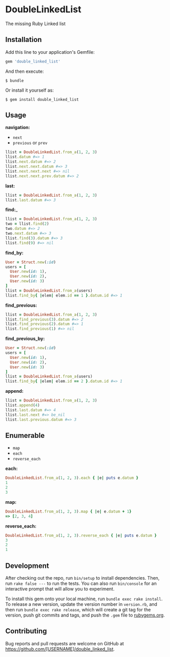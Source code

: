 # DoubleLinkedList

The missing Ruby Linked list

## Installation

Add this line to your application's Gemfile:

```ruby
gem 'double_linked_list'
```

And then execute:

    $ bundle

Or install it yourself as:

    $ gem install double_linked_list

## Usage

__navigation:__
- `next`
- `previous` or `prev`

```ruby
llist = DoubleLinkedList.from_a(1, 2, 3)
llist.datum #=> 1
llist.next.datum #=> 2
llist.next.next.datum #=> 3
llist.next.next.next #=> nil
llist.next.next.prev.datum #=> 2
```
__last:__

```ruby
llist = DoubleLinkedList.from_a(1, 2, 3)
llist.last.datum #=> 3
```

__find:___

```ruby
llist = DoubleLinkedList.from_a(1, 2, 3)
two = llist.find(2)
two.datum #=> 2
two.next.datum #=> 3
llist.find(3).datum #=> 3
llist.find(9) #=> nil
```

__find_by:__
```ruby
User = Struct.new(:id)
users = [
  User.new(id: 1),
  User.new(id: 2),
  User.new(id: 3)
]
llist = DoubleLinkedList.from_a(users)
llist.find_by{ |elem| elem.id == 1 }.datum.id #=> 1
```

__find_previous:__

```ruby
llist = DoubleLinkedList.from_a(1, 2, 3)
llist.find_previous(3).datum #=> 2
llist.find_previous(2).datum #=> 1
llist.find_previous(1) #=> nil
```

__find_previous_by:__
```ruby
User = Struct.new(:id)
users = [
  User.new(id: 1),
  User.new(id: 2),
  User.new(id: 3)
]
llist = DoubleLinkedList.from_a(users)
llist.find_by{ |elem| elem.id == 2 }.datum.id #=> 1
```

__append:__

```ruby
llist = DoubleLinkedList.from_a(1, 2, 3)
llist.append(4)
llist.last.datum #=> 4
llist.last.next #=> be_nil
llist.last.previous.datum #=> 3
```

## Enumerable

- `map`
- `each`
- `reverse_each`

__each:__
```ruby
DoubleLinkedList.from_a(1, 2, 3).each { |e| puts e.datum }
1
2
3
```

__map:__
```ruby
DoubleLinkedList.from_a(1, 2, 3).map { |e| e.datum + 1}
=> [2, 3, 4]
```

__reverse_each:__
```ruby
DoubleLinkedList.from_a(1, 2, 3).reverse_each { |e| puts e.datum }
3
2
1
```




## Development

After checking out the repo, run `bin/setup` to install dependencies. Then, run `rake false ---` to run the tests. You can also run `bin/console` for an interactive prompt that will allow you to experiment.

To install this gem onto your local machine, run `bundle exec rake install`. To release a new version, update the version number in `version.rb`, and then run `bundle exec rake release`, which will create a git tag for the version, push git commits and tags, and push the `.gem` file to [rubygems.org](https://rubygems.org).

## Contributing

Bug reports and pull requests are welcome on GitHub at https://github.com/[USERNAME]/double_linked_list.

